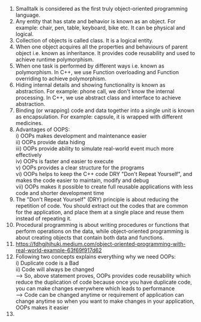1) Smalltalk is considered as the first truly object-oriented programming language.
2) Any entity that has state and behavior is known as an object. For example: chair, pen, table, keyboard, bike etc. It can be physical and logical.
3) Collection of objects is called class. It is a logical entity.
4) When one object acquires all the properties and behaviours of parent object i.e. known as inheritance. It provides code reusability and used to achieve runtime polymorphism.
5) When one task is performed by different ways i.e. known as polymorphism. In C++, we use Function overloading and Function overriding to achieve polymorphism.
6) Hiding internal details and showing functionality is known as abstraction. For example: phone call, we don't know the internal processing. In C++, we use abstract class and interface to achieve abstraction.
7) Binding (or wrapping) code and data together into a single unit is known as encapsulation. For example: capsule, it is wrapped with different medicines.
8) Advantages of OOPS: </br>
     i) OOPs makes development and maintenance easier </br>
     ii) OOPs provide data hiding </br>
     iii) OOPs provide ability to simulate real-world event much more effectively </br>
     iv) OOPs is faster and easier to execute </br>
     v) OOPs provides a clear structure for the programs </br>
     vi) OOPs helps to keep the C++ code DRY "Don't Repeat Yourself", and makes the code easier to maintain, modify and debug </br>
     vii) OOPs makes it possible to create full reusable applications with less code and shorter development time
9) The "Don't Repeat Yourself" (DRY) principle is about reducing the repetition of code. You should extract out the codes that are common for the application, and place them at a single place and reuse them instead of repeating it.
10) Procedural programming is about writing procedures or functions that perform operations on the data, while object-oriented programming is about creating objects that contain both data and functions.
11) https://fdhgjhjhukj.medium.com/object-oriented-programming-with-real-world-example-63f69f917d62
12) Following two concepts explains everything why we need OOPs: </br>
     i) Duplicate code is a Bad </br>
     ii) Code will always be changed </br>
     --> So, above statement proves, OOPs provides code reusability which reduce the duplication of code because once you have duplicate code, you can make changes everywhere
         which leads to performance </br>
     --> Code can be changed anytime or requirement of application can change anytime so when you want to make changes in your application, OOPs makes it easier </br>
13) 
     
